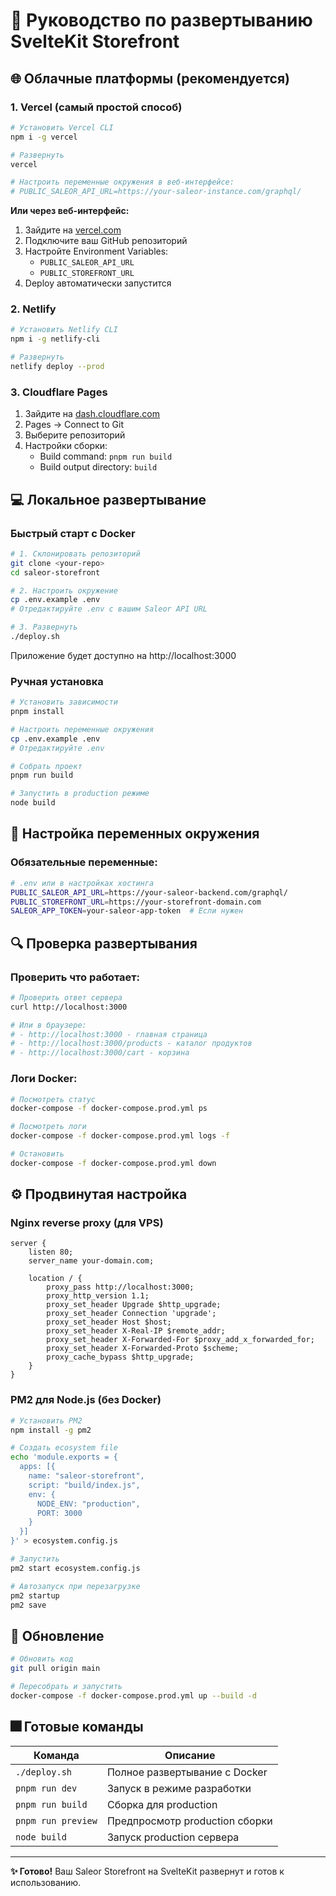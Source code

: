 # 🚀 Руководство по развертыванию SvelteKit Storefront

## 🌐 Облачные платформы (рекомендуется)

### 1. Vercel (самый простой способ)

```bash
# Установить Vercel CLI
npm i -g vercel

# Развернуть
vercel

# Настроить переменные окружения в веб-интерфейсе:
# PUBLIC_SALEOR_API_URL=https://your-saleor-instance.com/graphql/
```

**Или через веб-интерфейс:**

1. Зайдите на [vercel.com](https://vercel.com)
2. Подключите ваш GitHub репозиторий
3. Настройте Environment Variables:
   - `PUBLIC_SALEOR_API_URL`
   - `PUBLIC_STOREFRONT_URL`
4. Deploy автоматически запустится

### 2. Netlify

```bash
# Установить Netlify CLI
npm i -g netlify-cli

# Развернуть
netlify deploy --prod
```

### 3. Cloudflare Pages

1. Зайдите на [dash.cloudflare.com](https://dash.cloudflare.com)
2. Pages → Connect to Git
3. Выберите репозиторий
4. Настройки сборки:
   - Build command: `pnpm run build`
   - Build output directory: `build`

## 💻 Локальное развертывание

### Быстрый старт с Docker

```bash
# 1. Склонировать репозиторий
git clone <your-repo>
cd saleor-storefront

# 2. Настроить окружение
cp .env.example .env
# Отредактируйте .env с вашим Saleor API URL

# 3. Развернуть
./deploy.sh
```

Приложение будет доступно на http://localhost:3000

### Ручная установка

```bash
# Установить зависимости
pnpm install

# Настроить переменные окружения
cp .env.example .env
# Отредактируйте .env

# Собрать проект
pnpm run build

# Запустить в production режиме
node build
```

## 🔧 Настройка переменных окружения

### Обязательные переменные:

```bash
# .env или в настройках хостинга
PUBLIC_SALEOR_API_URL=https://your-saleor-backend.com/graphql/
PUBLIC_STOREFRONT_URL=https://your-storefront-domain.com
SALEOR_APP_TOKEN=your-saleor-app-token  # Если нужен
```

## 🔍 Проверка развертывания

### Проверить что работает:

```bash
# Проверить ответ сервера
curl http://localhost:3000

# Или в браузере:
# - http://localhost:3000 - главная страница
# - http://localhost:3000/products - каталог продуктов
# - http://localhost:3000/cart - корзина
```

### Логи Docker:

```bash
# Посмотреть статус
docker-compose -f docker-compose.prod.yml ps

# Посмотреть логи
docker-compose -f docker-compose.prod.yml logs -f

# Остановить
docker-compose -f docker-compose.prod.yml down
```

## ⚙️ Продвинутая настройка

### Nginx reverse proxy (для VPS)

```nginx
server {
    listen 80;
    server_name your-domain.com;

    location / {
        proxy_pass http://localhost:3000;
        proxy_http_version 1.1;
        proxy_set_header Upgrade $http_upgrade;
        proxy_set_header Connection 'upgrade';
        proxy_set_header Host $host;
        proxy_set_header X-Real-IP $remote_addr;
        proxy_set_header X-Forwarded-For $proxy_add_x_forwarded_for;
        proxy_set_header X-Forwarded-Proto $scheme;
        proxy_cache_bypass $http_upgrade;
    }
}
```

### PM2 для Node.js (без Docker)

```bash
# Установить PM2
npm install -g pm2

# Создать ecosystem file
echo 'module.exports = {
  apps: [{
    name: "saleor-storefront",
    script: "build/index.js",
    env: {
      NODE_ENV: "production",
      PORT: 3000
    }
  }]
}' > ecosystem.config.js

# Запустить
pm2 start ecosystem.config.js

# Автозапуск при перезагрузке
pm2 startup
pm2 save
```

## 🔄 Обновление

```bash
# Обновить код
git pull origin main

# Пересобрать и запустить
docker-compose -f docker-compose.prod.yml up --build -d
```

## 🎆 Готовые команды

| Команда            | Описание                       |
| ------------------ | ------------------------------ |
| `./deploy.sh`      | Полное развертывание с Docker  |
| `pnpm run dev`     | Запуск в режиме разработки     |
| `pnpm run build`   | Сборка для production          |
| `pnpm run preview` | Предпросмотр production сборки |
| `node build`       | Запуск production сервера      |

---

**✨ Готово!** Ваш Saleor Storefront на SvelteKit развернут и готов к использованию.
